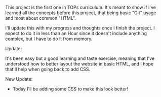 This project is the first one in TOPs curriculum. It's meant to show if I've learned all the concepts before this project, that being basic "Git" usage and most about common "HTML".

I'll update this with my progress and thoughts once I finish the project. I expect to do it in less than an Hour since it doesn't include anything complex, but I have to do it from memory.

Update:

It's been easy but a good learning and taste exercise, meaning that I've understood how to better layout the website in basic HTML, and I hope that'll help when going back to add CSS.


New Update:
- Today I'll be adding some CSS to make this look better!